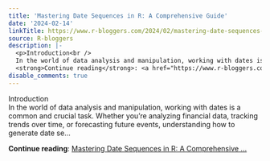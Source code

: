 ```yaml
---
title: 'Mastering Date Sequences in R: A Comprehensive Guide'
date: '2024-02-14'
linkTitle: https://www.r-bloggers.com/2024/02/mastering-date-sequences-in-r-a-comprehensive-guide/
source: R-bloggers
description: |-
  <p>Introduction<br />
  In the world of data analysis and manipulation, working with dates is a common and crucial task. Whether you’re analyzing financial data, tracking trends over time, or forecasting future events, understanding how to generate date se...</p>
  <strong>Continue reading</strong>: <a href="https://www.r-bloggers.com/2024/02/mastering-date-sequences-in-r-a-comprehensive-guide/">Mastering Date Sequences in R: A Comprehensive ...
disable_comments: true
---
```

<p>Introduction<br />
In the world of data analysis and manipulation, working with dates is a common and crucial task. Whether you’re analyzing financial data, tracking trends over time, or forecasting future events, understanding how to generate date se...</p>
<strong>Continue reading</strong>: <a href="https://www.r-bloggers.com/2024/02/mastering-date-sequences-in-r-a-comprehensive-guide/">Mastering Date Sequences in R: A Comprehensive ...